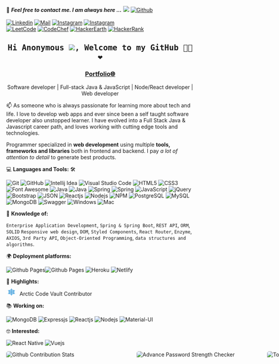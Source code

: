 <!--

## Complete list of github markdown emoji markup
https://gist.github.com/rxaviers/7360908

## technologies Icons 
https://simpleicons.org/

-->
📝 ***Feel free to contact me. I am always here ...*** <img src="https://media.giphy.com/media/WUlplcMpOCEmTGBtBW/giphy.gif" width="30">  [![Github](https://img.shields.io/github/followers/pol-alok?label=Follow%20Me&style=social)](https://github.com/pol-alok)
<br>
<br>
[![Linkedin](https://img.shields.io/badge/LinkedIn-Raviaknt%20Pal-blue?logo=Linkedin&logoColor=blue&labelColor=black)](https://www.linkedin.com/in/pol-alok/)
[![Mail](https://img.shields.io/badge/Gmail-apps.ravikant@gmail.com-red?logo=Gmail&logoColor=red&labelColor=black)](mailto:apps.ravikant@gmail.com)
[![Instagram](https://img.shields.io/badge/Instagram-Raviaknt%20Pal-fbad50?logo=Instagram&logoColor=fbad50&labelColor=black)](https://www.instagram.com/iam_.ravi/)
[![Instagram](https://img.shields.io/badge/Portfolio-Ravikant%20Pal-fbad50?logo=google&logoColor=fbad50&labelColor=black)](https://pol-alok.github.io/portfolio/)
<br>
[![LeetCode](https://img.shields.io/badge/LeetCode-Ravikant%20Pal-yellow?logo=leetCode&logoColor=yellow&labelColor=black)](https://leetcode.com/pol-alok/)
[![CodeChef](https://img.shields.io/badge/CodeChef-Ravikant%20Pal-e6c2ab?logo=codeChef&logoColor=e6c2ab&labelColor=black)](https://www.codechef.com/users/v0ldm0t)
[![HackerEarth](https://img.shields.io/badge/HackerEarth-Ravikant%20Pal-gray?logo=hackerEarth&logoColor=white&labelColor=black)](https://www.hackerearth.com/@pol-alok)
[![HackerRank](https://img.shields.io/badge/HackerRank-Ravikant%20Pal-brightgreen?logo=HackerRank&logoColor=Green&labelColor=black)](https://www.hackerrank.com/pol_alok)

<h2 align="center"><samp><strong>Hi Anonymous <img src="https://github.com/hrittikhere/hrittikhere/blob/master/Hi.gif" width="40px" />, Welcome to my GitHub 👨‍💻❤ </strong></samp></h2>
<h3 align='center'><strong><a href="https://ahmad-sawalqeh.github.io/my_resume/" target="_blank">Portfolio🌐</a></strong></h3>
<p align='center'>Software developer | Full-stack Java & JavaScript | Node/React developer | Web developer</p>

<p align='left'> 📫 As someone who is always passionate for learning more about tech and life. I love to develop web apps and ever since been a self taught software developer also unstopped learner. I have evolved into a Full Stack Java & Javascript career path, and loves working with cutting edge tools and technologies.</p>

Programmer specialized in **web development** using multiple **tools, frameworks and libraries** both in frontend and backend. I pay *a lot of attention to detail* to generate best products.

💻 **Languages and Tools:** 🛠️<br>

![Git](https://img.shields.io/badge/-Git-000000?style=flat&logo=git&logoColor=F05032&labelColor=ffffff)
![GitHub](https://img.shields.io/badge/-GitHub-000000?style=flat&logo=github&logoColor=000000&labelColor=ffffff)
![Intellij Idea](https://img.shields.io/badge/-Intellij-000000?style=flat&logo=intellij-Idea&logoColor=black&labelColor=white)
![Visual Studio Code](https://img.shields.io/badge/-VSCode-000000?style=flat&logo=visual-studio-code&labelColor=007ACC)
![HTML5](https://img.shields.io/badge/-HTML5-000000?style=flat&logo=html5&logoColor=ffffff&labelColor=E34F26)
![CSS3](https://img.shields.io/badge/-CSS3-000000?style=flat&logo=css3&logoColor=ffffff&labelColor=1572B6) 
![Font Awesome](https://img.shields.io/badge/-font%20awesome-000000?style=flat&logo=font-awesome&logoColor=339AF0&labelColor=ffffff)
![Java](https://img.shields.io/badge/-++-000000?style=flat&logo=c&logoColor=red)
![Java](https://img.shields.io/badge/-Java-000000?style=flat&logo=java&logoColor=red)
![Spring](https://img.shields.io/badge/-Spring-000000?style=flat&logo=spring&logoColor=green)
![Spring](https://img.shields.io/badge/-Thymeleaf-000000?style=flat&logo=thymeleaf&logoColor=green)
![JavaScript](https://img.shields.io/badge/-JavaScript-000000?style=flat&logo=javascript)
![jQuery](https://img.shields.io/badge/-jQuery-000000?style=flat&logo=jQuery&logoColor=0769AD&labelColor=ffffff)
![Bootstrap](https://img.shields.io/badge/-Bootstrap-000000?style=flat&logo=bootstrap&logoColor=ffffff&labelColor=563D7C)
![JSON](https://img.shields.io/badge/-JSON-000000?style=flat&logo=JSON&logoColor=000000&labelColor=ffffff)
![Reactjs](https://img.shields.io/badge/-Reactjs-000000?style=flat&logo=react)
![Nodejs](https://img.shields.io/badge/-Nodejs-000000?style=flat&logo=Node.js)
![NPM](https://img.shields.io/badge/-npm-000000?style=flat&logo=npm&labelColor=ffffff)
![PostgreSQL](https://img.shields.io/badge/-PostgreSQL-000000?style=flat&logo=postgresql&logoColor=ffffff&labelColor=336791)
![MySQL](https://img.shields.io/badge/-MySQL-000000?style=flat&logo=mysql&labelColor=ffffff)
![MongoDB](https://img.shields.io/badge/-MongoDB-000000?style=flat&logo=mongodb&labelColor=ffffff)
![Swagger](https://img.shields.io/badge/-Swagger-000000?style=flat&logo=swagger)
![Windows](https://img.shields.io/badge/-Windows-000000?style=flat&logo=windows&logoColor=ffffff&labelColor=0078D6)
![Mac](https://img.shields.io/badge/-Mac%20OS-000000?style=flat&logo=apple)


🧐 **Knowledge of:**<br>

`Enterprise Application Development`, `Spring & Spring Boot`, `REST API`, `ORM`, `SOLID` `Responsive web design`, `DOM`, `Styled Components`, `React Router`, `Enzyme`, `AXIOS`, `3rd Party API`, `Object-Oriented Programming`, `data structures and algorithms`.


🌍 **Deployment platforms:**<br>

<img alt="Github Pages" width="20px" height="20px" src="https://techcrunch.com/wp-content/uploads/2010/07/github-logo.png" />![Github Pages](https://img.shields.io/badge/-Github%20Pages-000000?style=flat&logo=github-pages) ![Heroku](https://img.shields.io/badge/-Heroku-000000?style=flat&logo=heroku&labelColor=430098) ![Netlify](https://img.shields.io/badge/-Netlify-000000?style=flat&logo=netlify&labelColor=000000)


🚩 **Highlights:** <br>
&nbsp;<img src='https://raw.githubusercontent.com/acervenky/animated-github-badges/master/assets/acbadge.gif' style="margin-top: 10px;" width="20px" height="20px">&nbsp;&nbsp;&nbsp;<span>Arctic Code Vault Contributor</span>


📚 **Working on:** <br>

![MongoDB](https://img.shields.io/badge/-MongoDB-000000?style=flat&logo=mongodb&labelColor=ffffff)
![Expressjs](https://img.shields.io/badge/-Expressjs-000000?style=flat&logo=express)
![Reactjs](https://img.shields.io/badge/-Reactjs-000000?style=flat&logo=react)
![Nodejs](https://img.shields.io/badge/-Nodejs-000000?style=flat&logo=Node.js)
![Material-UI](https://img.shields.io/badge/-Material%20UI-000000?style=flat&logo=Material%20UI&logoColor=ffffff&labelColor=0081CB)


🤓 **Interested:** <br>

![React Native](https://img.shields.io/badge/-React%20Native-000000?style=flat&logo=react&labelColor=000000)
![Vuejs](https://img.shields.io/badge/-Vuejs-000000?style=flat&logo=vue.js&labelColor=000000)

<p style="display: flex; justify-contect: space-between;">
    <img style="border-radius: 5px;" alt="Github Contribution Stats" width="350px" height="260px" src="https://github-readme-stats.vercel.app/api/?username=pol-alok&count_private=true&show_icons=true&theme=vue&hide=contribs" />
    <img style="border-radius: 5px;" alt="Advance Password Strength Checker" width="350px" height="260px" src="https://github-readme-stats.vercel.app/api/pin/?username=pol-alok&repo=password-strength-checker&theme=vue" />
    <img style="border-radius: 5px;" alt="Top Languages" width="300px" height="260px" src="https://github-readme-stats.vercel.app/api/top-langs/?username=pol-alok&theme=vue&hide=max&layout=compact " />
</p>

